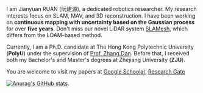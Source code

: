 
I am Jianyuan RUAN (阮建源), a dedicated robotics researcher. My research interests focus on SLAM, MAV, and 3D reconstruction. I have been working on **continuous mapping with uncertainty based on the Gaussian process** for over **five years**. Don't miss our novel LiDAR system [SLAMesh](https://github.com/lab-sun/SLAMesh), which differs from the LOAM-based method.

Currently, I am a Ph.D. candidate at The Hong Kong Polytechnic University (**PolyU**) under the supervision of [Prof. Zhang Dan](https://www.polyu.edu.hk/me/people/academic-teaching-staff/zhang-dan-prof/). Before that, I received both my Bachelor's and Master's degrees at Zhejiang University (**ZJU**).

You are welcome to visit my papers at [Google Schoolar](https://scholar.google.com.hk/citations?user=Jq5iTpUAAAAJ&hl=zh-CN), [Research Gate](https://www.researchgate.net/profile/Jianyuan-Ruan)

[![Anurag's GitHub stats](https://github-readme-stats.vercel.app/api?username=RuanJY)](https://github.com/anuraghazra/github-readme-stats).
